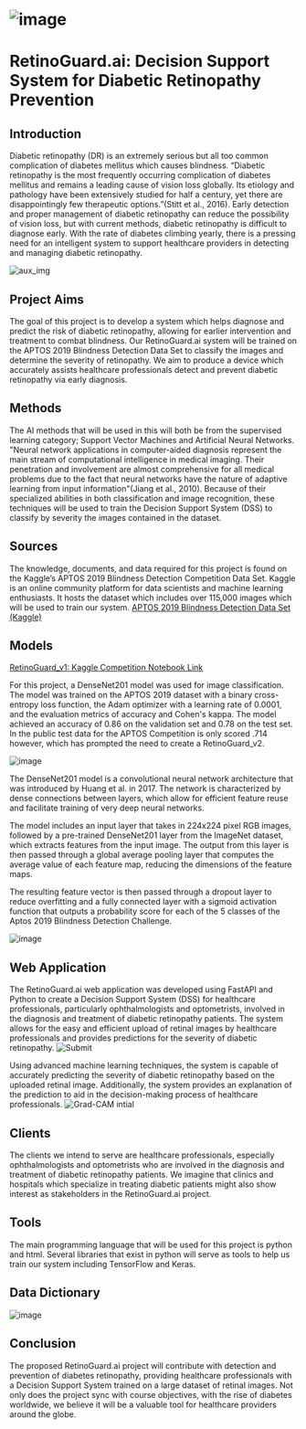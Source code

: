 # ![image](https://user-images.githubusercontent.com/123923257/216790444-643e3e84-f2f8-42f2-b59b-3c0cf9c26ccf.png)
# RetinoGuard.ai: Decision Support System for Diabetic Retinopathy Prevention

## Introduction
Diabetic retinopathy (DR) is an extremely serious but all too common complication of diabetes mellitus which causes blindness. “Diabetic retinopathy is the most frequently occurring complication of diabetes mellitus and remains a leading cause of vision loss globally. Its etiology and pathology have been extensively studied for half a century, yet there are disappointingly few therapeutic options.”(Stitt et al., 2016). Early detection and proper management of diabetic retinopathy can reduce the possibility of vision loss, but with current methods, diabetic retinopathy is difficult to diagnose early. With the rate of diabetes climbing yearly, there is a pressing need for an intelligent system to support healthcare providers in detecting and managing diabetic retinopathy.

![aux_img](https://user-images.githubusercontent.com/123923257/234385052-b9b4bb72-a0db-49d2-94b7-8f51c7dcbdfc.png)

## Project Aims
The goal of this project is to develop a system which helps diagnose and predict the risk of diabetic retinopathy, allowing for earlier intervention and treatment to combat blindness. Our RetinoGuard.ai system will be trained on the APTOS 2019 Blindness Detection Data Set to classify the images and determine the severity of retinopathy. We aim to produce a device which accurately assists healthcare professionals detect and prevent diabetic retinopathy via early diagnosis.


## Methods
The AI methods that will be used in this will both be from the supervised learning category; Support Vector Machines and Artificial Neural Networks. "Neural network applications in computer-aided diagnosis represent the main stream of computational intelligence in medical imaging. Their penetration and involvement are almost comprehensive for all medical problems due to the fact that neural networks have the nature of adaptive learning from input information"(Jiang et al., 2010). Because of their specialized abilities in both classification and image recognition, these techniques will be used to train the Decision Support System (DSS) to classify by severity the images contained in the dataset. 

## Sources
The knowledge, documents, and data required for this project is found on the Kaggle’s APTOS 2019 Blindness Detection Competition Data Set. Kaggle is an online community platform for data scientists and machine learning enthusiasts. It hosts the dataset which includes over 115,000 images which will be used to train our system. 
[APTOS 2019 Blindness Detection Data Set (Kaggle)](https://www.kaggle.com/competitions/aptos2019-blindness-detection)

## Models
[RetinoGuard_v1: Kaggle Competition Notebook Link](https://www.kaggle.com/code/johnmarkowsky/retinoguard-v1/)

For this project, a DenseNet201 model was used for image classification. The model was trained on the APTOS 2019 dataset with a binary cross-entropy loss function, the Adam optimizer with a learning rate of 0.0001, and the evaluation metrics of accuracy and Cohen's kappa. The model achieved an accuracy of 0.86 on the validation set and 0.78 on the test set. In the public test data for the APTOS Competition is only scored .714 however, which has prompted the need to create a RetinoGuard_v2.

![image](https://user-images.githubusercontent.com/123923257/235323952-2b12de47-0f10-44fc-b98e-8422f9aec0a9.png)

The DenseNet201 model is a convolutional neural network architecture that was introduced by Huang et al. in 2017. The network is characterized by dense connections between layers, which allow for efficient feature reuse and facilitate training of very deep neural networks.

The model includes an input layer that takes in 224x224 pixel RGB images, followed by a pre-trained DenseNet201 layer from the ImageNet dataset, which extracts features from the input image. The output from this layer is then passed through a global average pooling layer that computes the average value of each feature map, reducing the dimensions of the feature maps.

The resulting feature vector is then passed through a dropout layer to reduce overfitting and a fully connected layer with a sigmoid activation function that outputs a probability score for each of the 5 classes of the Aptos 2019 Blindness Detection Challenge.

![image](https://user-images.githubusercontent.com/123923257/235323780-52115408-fada-427e-98fe-7769eedba8dd.png)

## Web Application
The RetinoGuard.ai web application was developed using FastAPI and Python to create a Decision Support System (DSS) for healthcare professionals, particularly ophthalmologists and optometrists, involved in the diagnosis and treatment of diabetic retinopathy patients. The system allows for the easy and efficient upload of retinal images by healthcare professionals and provides predictions for the severity of diabetic retinopathy.
![Submit](https://user-images.githubusercontent.com/123923257/234384778-efed0ff5-fd3f-4123-a4ce-929a5c571c6e.png)

Using advanced machine learning techniques, the system is capable of accurately predicting the severity of diabetic retinopathy based on the uploaded retinal image. Additionally, the system provides an explanation of the prediction to aid in the decision-making process of healthcare professionals.
![Grad-CAM intial](https://github.com/john-markowsky/retino-guard.ai/assets/123923257/04094960-ef3f-43ba-9d5b-3427ad7baf5a)

## Clients
The clients we intend to serve are healthcare professionals, especially ophthalmologists and optometrists who are involved in the diagnosis and treatment of diabetic retinopathy patients. We imagine that clinics and hospitals which specialize in treating diabetic patients might also show interest as stakeholders in the RetinoGuard.ai project.

## Tools
The main programming language that will be used for this project is python and html. Several libraries that exist in python will serve as tools to help us train our system including TensorFlow and Keras.


## Data Dictionary
![image](https://user-images.githubusercontent.com/123923257/217098210-f64a661b-55a0-4a9e-a26f-d0c3d8cd9a48.png)

## Conclusion
The proposed RetinoGuard.ai project will contribute with detection and prevention of diabetes retinopathy, providing healthcare professionals with a Decision Support System trained on a large dataset of retinal images. Not only does the project sync with course objectives, with the rise of diabetes worldwide, we believe it will be a valuable tool for healthcare providers around the globe.

